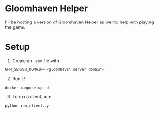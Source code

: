 # Gloomhaven Helper
I'll be hosting a version of Gloomhaven Helper as well to help with playing the game.

# Setup
1. Create an `.env` file with
```
GHH_SERVER_DOMAIN=`<gloomhaven server domain>`
```

2. Run it!
```
docker-compose up -d
```

3. To run a client, run:
```
python run_client.py
```
